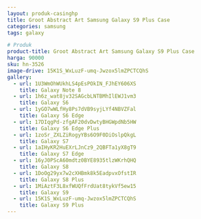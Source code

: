 ```yaml
---
layout: produk-casinghp
title: Groot Abstract Art Samsung Galaxy S9 Plus Case
categories: samsung
tags: galaxy

# Produk
product-title: Groot Abstract Art Samsung Galaxy S9 Plus Case
harga: 90000
sku: hn-3526
image-drive: 15K1S_WxLuzF-umq-Jwzox5lmZPCTCQhS
gallery:
  - url: 1U3WmOhWUkhLS4pEsPOkIN_FJhEY606XS
    title: Galaxy Note 8
  - url: 1h6z_wat8jv32SAGcbLNTBMhIlEWJ1vm3
    title: Galaxy S6
  - url: 1yGO7wWLfHy8Ps7dVB9syjLYf4NBVZFal
    title: Galaxy S6 Edge
  - url: 17DIqgPd-zfgAF20dvDwtyBHGWpdNb5HW
    title: Galaxy S6 Edge Plus
  - url: 1zoSr_ZXLZiRogyYBs6O9F0DiOslpQkgL
    title: Galaxy S7
  - url: 1aIHyKR2HuEXrLJnCz9_2QBFTa1yX8gT9
    title: Galaxy S7 Edge
  - url: 16yJ0PScA60mdtz0BYE8935tlzWKrhQHQ
    title: Galaxy S8
  - url: 1DoOg29yx7w2cXHBmk8k5EadpvxOfstIR
    title: Galaxy S8 Plus
  - url: 1MiAztF3L8xfWUQfFrdUat8tykVf5ew15
    title: Galaxy S9
  - url: 15K1S_WxLuzF-umq-Jwzox5lmZPCTCQhS
    title: Galaxy S9 Plus
---
```

